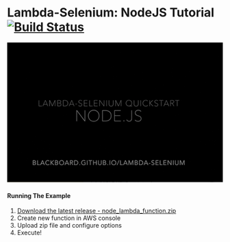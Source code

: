 # Lambda-Selenium: NodeJS Tutorial [![Build Status](https://travis-ci.org/blackboard/lambda-selenium.svg?branch=master)](https://travis-ci.org/blackboard/lambda-selenium)

[![Basic Tutorial](./node_thumb.png)](./node_quickstart.mp4 "Basic Tutorial")


#### Running The Example
1. [Download the latest release  - node_lambda_function.zip](https://github.com/blackboard/lambda-selenium/releases/latest)
2. Create new function in AWS console
3. Upload zip file and configure options
4. Execute!


